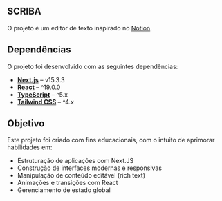 ## SCRIBA

O projeto é um editor de texto inspirado no [Notion](https://www.notion.so).

## Dependências

O projeto foi desenvolvido com as seguintes dependências:

- **[Next.js](https://nextjs.org/)** – v15.3.3  
- **[React](https://react.dev/)** – ^19.0.0  
- **[TypeScript](https://www.typescriptlang.org/)** – ^5.x  
- **[Tailwind CSS](https://tailwindcss.com/)** – ^4.x  

## Objetivo

Este projeto foi criado com fins educacionais, com o intuito de aprimorar habilidades em:

- Estruturação de aplicações com Next.JS
- Construção de interfaces modernas e responsivas
- Manipulação de conteúdo editável (rich text)
- Animações e transições com React
- Gerenciamento de estado global
